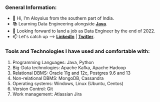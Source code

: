 ### General Information:

- :wave: Hi, I’m Aloysius from the southern part of India.
- :books: Learning Data Engineering alongside [**Java**](https://www.oracle.com/in/java/).
- :briefcase: Looking forward to land a job as Data Engineer by the end of 2022.
- :mailbox: Let's catch up --> [**LinkedIn**](https://www.linkedin.com/in/aloysius-vidhun-mon) | [**Twitter**](https://twitter.com/aloysius_05).


### Tools and Technologies I have used and comfortable with:

1. Programming Languages: Java, Python
2. Big-Data technologies: Apache Kafka, Apache Hadoop
3. Relational DBMS: Oracle 11g and 12c, Postgres 9.6 and 13
4. Non-relational DBMS: MongoDB, Cassandra
5. Operating systems: Windows, Linux (Ubuntu, Centos)
6. Version Control: Git
7. Work management: Atlassian Jira


<!---
Trojan0101/Trojan0101 is a ✨ special ✨ repository because its `README.md` (this file) appears on your GitHub profile.
You can click the Preview link to take a look at your changes.
--->
